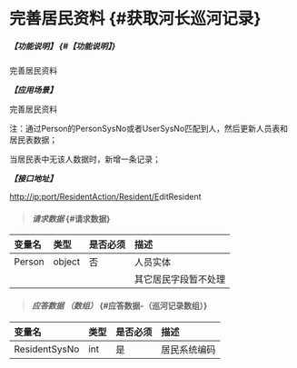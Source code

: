 # 完善居民资料 {#获取河长巡河记录}

##### _【功能说明】_ {#【功能说明】}

完善居民资料

_**【应用场景】**_

完善居民资料

注：通过Person的PersonSysNo或者UserSysNo匹配到人，然后更新人员表和居民表数据；

当居民表中无该人数据时，新增一条记录；

_**【接口地址】**_

[http://ip:port/ResidentAction/Resident/E](http://ip:port/HMQuery/PatrolRiver/GetPatrolRivers)ditResident

> #### _请求数据_ {#请求数据}

| 变量名 | 类型 | 是否必须 | 描述 |
| :--- | :--- | :--- | :--- |
| Person | object | 否 | 人员实体 |
|  |  |  | 其它居民字段暂不处理 |

> #### _应答数据 （数组）_ {#应答数据-（巡河记录数组）}

| 变量名 | 类型 | 是否必须 | 描述 |
| :--- | :--- | :--- | :--- |
| ResidentSysNo | int | 是 | 居民系统编码 |



